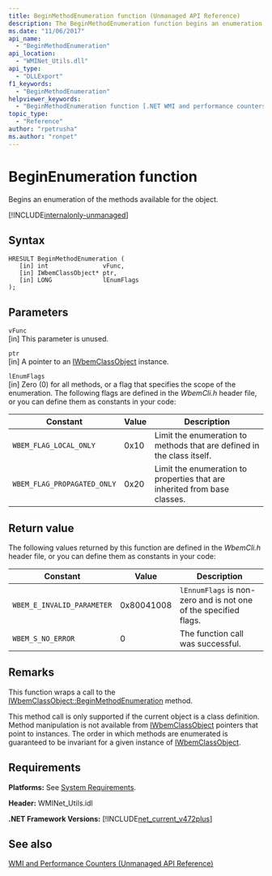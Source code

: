 ```yaml
---
title: BeginMethodEnumeration function (Unmanaged API Reference)
description: The BeginMethodEnumeration function begins an enumeration of the object's methods
ms.date: "11/06/2017"
api_name: 
  - "BeginMethodEnumeration"
api_location: 
  - "WMINet_Utils.dll"
api_type: 
  - "DLLExport"
f1_keywords: 
  - "BeginMethodEnumeration"
helpviewer_keywords: 
  - "BeginMethodEnumeration function [.NET WMI and performance counters]"
topic_type: 
  - "Reference"
author: "rpetrusha"
ms.author: "ronpet"
---
```

# BeginEnumeration function
Begins an enumeration of the methods available for the object.  

[!INCLUDE[internalonly-unmanaged](../../../../includes/internalonly-unmanaged.md)]
    
## Syntax  
  
``` 
HRESULT BeginMethodEnumeration (
   [in] int               vFunc, 
   [in] IWbemClassObject* ptr, 
   [in] LONG              lEnumFlags
); 
```  

## Parameters

`vFunc`  
[in] This parameter is unused.

`ptr`  
[in] A pointer to an [IWbemClassObject](https://msdn.microsoft.com/library/aa391433%28v=vs.85%29.aspx) instance.

`lEnumFlags`  
[in] Zero (0) for all methods, or a flag that specifies the scope of the enumeration. The following flags are defined in the *WbemCli.h* header file, or you can define them as constants in your code:

Constant  |Value  |Description  |
|---------|---------|---------|
| `WBEM_FLAG_LOCAL_ONLY` | 0x10 | Limit the enumeration to methods that are defined in the class itself. |
| `WBEM_FLAG_PROPAGATED_ONLY` |  0x20 | Limit the enumeration to properties that are inherited from base classes. |

## Return value

The following values returned by this function are defined in the *WbemCli.h* header file, or you can define them as constants in your code:

|Constant  |Value  |Description  |
|---------|---------|---------|
|`WBEM_E_INVALID_PARAMETER` | 0x80041008 | `lEnnumFlags` is non-zero and is not one of the specified flags. |
|`WBEM_S_NO_ERROR` | 0 | The function call was successful.  |
  
## Remarks

This function wraps a call to the [IWbemClassObject::BeginMethodEnumeration](https://msdn.microsoft.com/library/aa391435(v=vs.85).aspx) method.

This method call is only supported if the current object is a class definition. Method manipulation is not available from [IWbemClassObject](https://msdn.microsoft.com/library/aa391433%28v=vs.85%29.aspx) pointers that point to instances. The order in which methods are enumerated is guaranteed to be invariant for a given instance of [IWbemClassObject](https://msdn.microsoft.com/library/aa391433%28v=vs.85%29.aspx).

## Requirements  
 **Platforms:** See [System Requirements](../../../../docs/framework/get-started/system-requirements.md).  
  
 **Header:** WMINet_Utils.idl  
  
 **.NET Framework Versions:** [!INCLUDE[net_current_v472plus](../../../../includes/net-current-v472plus.md)]  
  
## See also  
[WMI and Performance Counters (Unmanaged API Reference)](index.md)
